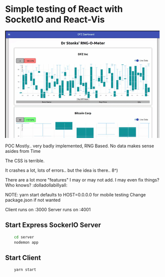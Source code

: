 # Simple testing of React with SocketIO and React-Vis

![StonkShot](chrome-capture.gif?raw=true "Stonks Screenshot")

POC Mostly.. very badly implemented, RNG Based. No data makes sense asides from Time

The CSS is terrible.

It crashes a lot, lots of errors.. but the idea is there.. 8^)

There are a lot more "features" I may or may not add. I may even fix things? Who knows? :dolladollabillyall:

NOTE: yarn start defaults to HOST=0.0.0.0 for mobile testing
Change package.json if not wanted

Client runs on :3000
Server runs on :4001

## Start Express SockerIO Server

```bash
    cd server
    nodemon app
```

## Start Client

```bash
    yarn start
```
